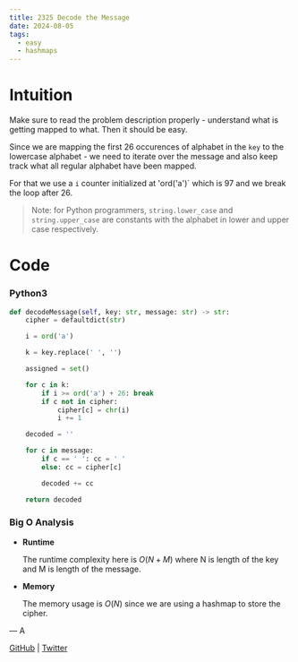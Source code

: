 ```yaml
---
title: 2325 Decode the Message
date: 2024-08-05
tags:
  - easy
  - hashmaps
---
```


# Intuition

Make sure to read the problem description properly - understand what is getting mapped to what. Then it should be easy.

Since we are mapping the first 26 occurences of alphabet in the `key` to the lowercase alphabet - we need to iterate over the message and also keep track what all regular alphabet have been mapped. 

For that we use a `i` counter initialized at 'ord('a')` which is 97 and we break the loop after 26.

> Note: for Python programmers, `string.lower_case` and `string.upper_case` are constants with the alphabet in lower and upper case respectively.


# Code

### Python3

```python
def decodeMessage(self, key: str, message: str) -> str:
    cipher = defaultdict(str)

    i = ord('a')

    k = key.replace(' ', '')

    assigned = set()

    for c in k:
        if i >= ord('a') + 26: break
        if c not in cipher:
            cipher[c] = chr(i)
            i += 1

    decoded = ''

    for c in message:
        if c == ' ': cc = ' '
        else: cc = cipher[c]

        decoded += cc

    return decoded
```

### Big O Analysis

- **Runtime**

  The runtime complexity here is $O(N + M)$ where N is length of the key and M is length of the message.

- **Memory**

  The memory usage is $O(N)$ since we are using a hashmap to store the cipher.

— A

[GitHub](https://github.com/AtharvaKamble) | [Twitter](https://twitter.com/AtharvaKamble07)
